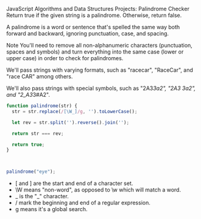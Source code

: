 JavaScript Algorithms and Data Structures Projects: Palindrome Checker
Return true if the given string is a palindrome. Otherwise, return false.

A palindrome is a word or sentence that's spelled the same way both forward and backward, ignoring punctuation, case, and spacing.

Note
You'll need to remove all non-alphanumeric characters (punctuation, spaces and symbols) and turn everything into the same case (lower or upper case) in order to check for palindromes.

We'll pass strings with varying formats, such as "racecar", "RaceCar", and "race CAR" among others.

We'll also pass strings with special symbols, such as "2A3*3a2", "2A3 3a2", and "2_A3*3#A2".

```js
function palindrome(str) {
  str = str.replace(/[\W_]/g, '').toLowerCase();

  let rev = str.split('').reverse().join('');

  return str === rev;

  return true;
}



palindrome("eye");
```

* [ and ] are the start and end of a character set.
* \W means "non-word", as opposed to \w which will match a word.
* _ is the "_" character.
* / mark the beginning and end of a regular expression.
* g means it's a global search.
